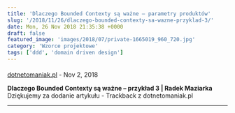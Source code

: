 ```yaml
---
title: 'Dlaczego Bounded Contexty są ważne – parametry produktów'
slug: '/2018/11/26/dlaczego-bounded-contexty-sa-wazne-przyklad-3/'
date: Mon, 26 Nov 2018 21:35:38 +0000
draft: false
featured_image: 'images/2018/07/private-1665019_960_720.jpg'
category: 'Wzorce projektowe'
tags: ['ddd', 'domain driven design']
---
```



#### 
[dotnetomaniak.pl](https://dotnetomaniak.pl/Dlaczego-Bounded-Contexty-sa-wazne-przyklad-3-Radek-Maziarka "") - <time datetime="2018-11-27 21:47:19">Nov 2, 2018</time>

**Dlaczego Bounded Contexty są ważne – przykład 3 | Radek Maziarka** Dziękujemy za dodanie artykułu - Trackback z dotnetomaniak.pl
<hr />
